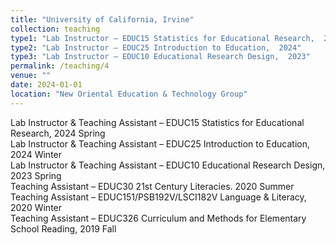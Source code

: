```yaml
---
title: "University of California, Irvine"
collection: teaching
type1: "Lab Instructor – EDUC15 Statistics for Educational Research,  2024"
type2: "Lab Instructor – EDUC25 Introduction to Education,  2024"
type3: "Lab Instructor – EDUC10 Educational Research Design,  2023"
permalink: /teaching/4
venue: ""
date: 2024-01-01
location: "New Oriental Education & Technology Group"
---
```



Lab Instructor & Teaching Assistant – EDUC15 Statistics for Educational Research, 2024 Spring  
Lab Instructor & Teaching Assistant – EDUC25 Introduction to Education, 2024 Winter  
Lab Instructor & Teaching Assistant – EDUC10 Educational Research Design, 2023 Spring  
Teaching Assistant – EDUC30 21st Century Literacies. 2020 Summer  
Teaching Assistant – EDUC151/PSB192V/LSCI182V Language & Literacy, 2020 Winter  
Teaching Assistant – EDUC326 Curriculum and Methods for Elementary School Reading, 2019 Fall
